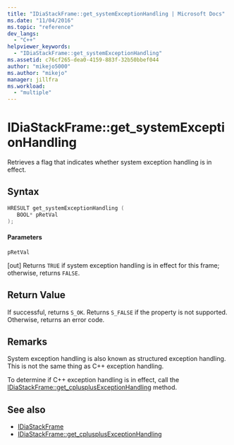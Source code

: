 ```yaml
---
title: "IDiaStackFrame::get_systemExceptionHandling | Microsoft Docs"
ms.date: "11/04/2016"
ms.topic: "reference"
dev_langs:
  - "C++"
helpviewer_keywords:
  - "IDiaStackFrame::get_systemExceptionHandling"
ms.assetid: c76cf265-dea0-4159-883f-32b50bbef044
author: "mikejo5000"
ms.author: "mikejo"
manager: jillfra
ms.workload:
  - "multiple"
---
```

# IDiaStackFrame::get_systemExceptionHandling
Retrieves a flag that indicates whether system exception handling is in effect.

## Syntax

```C++
HRESULT get_systemExceptionHandling ( 
   BOOL* pRetVal
);
```

#### Parameters
 `pRetVal`

[out] Returns `TRUE` if system exception handling is in effect for this frame; otherwise, returns `FALSE`.

## Return Value
 If successful, returns `S_OK`. Returns `S_FALSE` if the property is not supported. Otherwise, returns an error code.

## Remarks
 System exception handling is also known as structured exception handling. This is not the same thing as C++ exception handling.

 To determine if C++ exception handling is in effect, call the [IDiaStackFrame::get_cplusplusExceptionHandling](../../debugger/debug-interface-access/idiastackframe-get-cplusplusexceptionhandling.md) method.

## See also
- [IDiaStackFrame](../../debugger/debug-interface-access/idiastackframe.md)
- [IDiaStackFrame::get_cplusplusExceptionHandling](../../debugger/debug-interface-access/idiastackframe-get-cplusplusexceptionhandling.md)